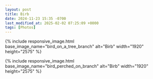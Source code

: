 ```yaml
---
layout: post
title: Birb
date: 2024-11-23 15:35 -0700
last_modified_at: 2025-02-02 07:25:09 +0000
tags: [Photos]
---
```


{% include responsive_image.html base_image_name="bird_on_a_tree_branch" alt="Birb" 
    width="1920" height="2575" %}

<!-- more -->

{% include responsive_image.html base_image_name="bird_perched_on_branch" alt="Birb" 
    width="1920" height="2575" %}



